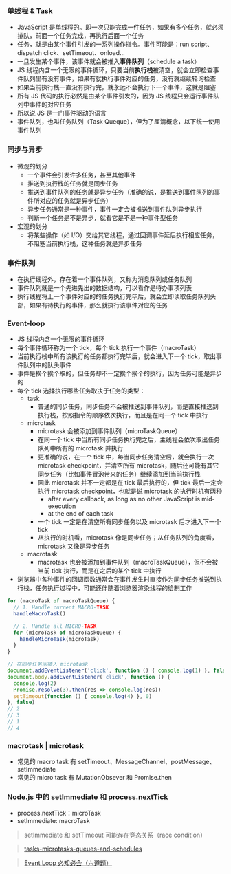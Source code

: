### 单线程 & Task

- JavaScript 是单线程的。即一次只能完成一件任务，如果有多个任务，就必须排队，前面一个任务完成，再执行后面一个任务
- 任务，就是由某个事件引发的一系列操作指令。事件可能是：run script、dispatch click、setTimeout、onload...
- 一旦发生某个事件，该事件就会被推入**事件队列**（schedule a task）
- JS 线程内含一个无限的事件循环，只要当前**执行栈**被清空，就会立即检查事件队列里有没有事件，如果有就执行事件对应的任务，没有就继续轮询检查
- 如果当前执行栈一直没有执行完，就永远不会执行下一个事件，这就是阻塞
- 所有 JS 代码的执行必然是由某个事件引发的，因为 JS 线程只会运行事件队列中事件的对应任务
- 所以说 JS 是一门事件驱动的语言
- 事件队列，也叫任务队列（Task Queque），但为了厘清概念，以下统一使用事件队列


### 同步与异步

- 微观的划分
  + 一个事件会引发许多任务，甚至其他事件
  + 推送到执行栈的任务就是同步任务
  + 推送到事件队列的任务就是异步任务（准确的说，是推送到事件队列的事件所对应的任务就是异步任务）
  + 异步任务通常是一种事件，事件一定会被推送到事件队列异步执行
  + 判断一个任务是不是异步，就看它是不是一种事件型任务
- 宏观的划分
  + 将某些操作（如 I/O）交给其它线程，通过回调事件延后执行相应任务，不阻塞当前执行栈，这种任务就是异步任务


### 事件队列

- 在执行线程外，存在着一个事件队列，又称为消息队列或任务队列
- 事件队列就是一个先进先出的数据结构，可以看作是待办事项列表
- 执行线程将上一个事件对应的的任务执行完毕后，就会立即读取任务队列头部，如果有待执行的事件，那么就执行该事件对应的任务


### Event-loop

- JS 线程内含一个无限的事件循环
- 每个事件循环称为一个 tick，每个 tick 执行一个事件（macroTask）
- 当前执行栈中所有该执行的任务都执行完毕后，就会进入下一个 tick，取出事件队列中的队头事件
- 事件是挨个挨个取的，但任务却不一定挨个挨个的执行，因为任务可能是异步的
- 每个 tick 选择执行哪些任务取决于任务的类型：
  + task
    - 普通的同步任务，同步任务不会被推送到事件队列，而是直接推送到执行栈，按照指令的顺序依次执行，而且是在同一个 tick 中执行
  + microtask
    - microtask 会被添加到事件队列（microTaskQueue）
    - 在同一个 tick 中当所有同步任务执行完之后，主线程会依次取出任务队列中所有的 microtask 并执行
    - 更准确的说，在一个 tick 中，每当同步任务清空后，就会执行一次 microtask checkpoint，并清空所有 microtask，随后还可能有其它同步任务（比如事件冒泡带来的任务）继续添加到当前执行栈
    - 因此 microtask 并不一定都是在 tick 最后执行的，但 tick 最后一定会执行 microtask checkpoint，也就是说 microtask 的执行时机有两种
      + after every callback, as long as no other JavaScript is mid-execution
      + at the end of each task
    - 一个 tick 一定是在清空所有同步任务以及 microtask 后才进入下一个 tick
    - 从执行的时机看，microtask 像是同步任务；从任务队列的角度看，microtask 又像是异步任务
  + macrotask
    - macrotask 也会被添加到事件队列（macroTaskQueue），但不会被当前 tick 执行，而是在之后的某个 tick 中执行
- 浏览器中各种事件的回调函数通常会在事件发生时直接作为同步任务推送到执行栈，任务执行过程中，可能还伴随着浏览器渲染线程的绘制工作

```js
for (macroTask of macroTaskQueue) {
  // 1. Handle current MACRO-TASK
  handleMacroTask()

  // 2. Handle all MICRO-TASK
  for (microTask of microTaskQueue) {
    handleMicroTask(microTask)
  }
}

// 在同步任务间插入 microtask
document.addEventListener('click', function () { console.log(1) }, false)
document.body.addEventListener('click', function () {
  console.log(2)
  Promise.resolve(3).then(res => console.log(res))
  setTimeout(function () { console.log(4) }, 0)
}, false)
// 2
// 3
// 1
// 4
```

### macrotask | microtask

- 常见的 macro task 有 setTimeout、MessageChannel、postMessage、setImmediate
- 常见的 micro task 有 MutationObsever 和 Promise.then


### Node.js 中的 setImmediate 和 process.nextTick

- process.nextTick：microTask
- setImmediate: macroTask

> setImmediate 和 setTimeout 可能存在竞态关系（race condition）


> [tasks-microtasks-queues-and-schedules](https://jakearchibald.com/2015/tasks-microtasks-queues-and-schedules/)

> [Event Loop 必知必会（六道题）](https://zhuanlan.zhihu.com/p/34182184?group_id=953036433800331264)

